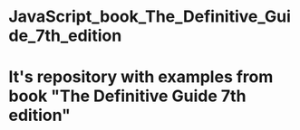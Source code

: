 # JavaScript_book_The_Definitive_Guide_7th_edition
# It's repository with examples from book "The Definitive Guide 7th edition"
